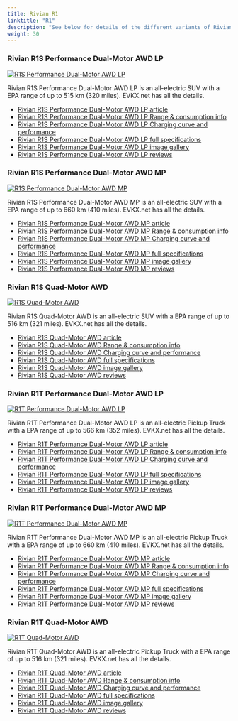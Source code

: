 ```yaml
---
title: Rivian R1
linktitle: "R1"
description: "See below for details of the different variants of Rivian R1"
weight: 30
---
```

### Rivian R1S Performance Dual-Motor AWD LP

<a href="/models/rivian/r1/r1s_performance_dual-motor_awd_lp/"><img src="https://media.evkx.net/multimedia/models/rivian/r1/r1s_performance_dual-motor_awd_lp/main_1_st.jpg" class="img-fluid" alt="R1S Performance Dual-Motor AWD LP" ></a>

Rivian R1S Performance Dual-Motor AWD LP is an all-electric SUV with a EPA range of up to 515 km (320 miles). EVKX.net has all the details. 

- [Rivian R1S Performance Dual-Motor AWD LP article](/models/rivian/r1/r1s_performance_dual-motor_awd_lp/)
- [Rivian R1S Performance Dual-Motor AWD LP Range & consumption info](/models/rivian/r1/r1s_performance_dual-motor_awd_lp/rangeandconsumption)
- [Rivian R1S Performance Dual-Motor AWD LP Charging curve and performance](/models/rivian/r1/r1s_performance_dual-motor_awd_lp/chargingcurve)
- [Rivian R1S Performance Dual-Motor AWD LP full specifications](/models/rivian/r1/r1s_performance_dual-motor_awd_lp/specifications)
- [Rivian R1S Performance Dual-Motor AWD LP image gallery](/models/rivian/r1/r1s_performance_dual-motor_awd_lp/gallery)
- [Rivian R1S Performance Dual-Motor AWD LP reviews](/models/rivian/r1/r1s_performance_dual-motor_awd_lp/reviews)

### Rivian R1S Performance Dual-Motor AWD MP

<a href="/models/rivian/r1/r1s_performance_dual-motor_awd_mp/"><img src="https://media.evkx.net/multimedia/models/rivian/r1/r1s_performance_dual-motor_awd_mp/main_1_st.jpg" class="img-fluid" alt="R1S Performance Dual-Motor AWD MP" ></a>

Rivian R1S Performance Dual-Motor AWD MP is an all-electric SUV with a EPA range of up to 660 km (410 miles). EVKX.net has all the details. 

- [Rivian R1S Performance Dual-Motor AWD MP article](/models/rivian/r1/r1s_performance_dual-motor_awd_mp/)
- [Rivian R1S Performance Dual-Motor AWD MP Range & consumption info](/models/rivian/r1/r1s_performance_dual-motor_awd_mp/rangeandconsumption)
- [Rivian R1S Performance Dual-Motor AWD MP Charging curve and performance](/models/rivian/r1/r1s_performance_dual-motor_awd_mp/chargingcurve)
- [Rivian R1S Performance Dual-Motor AWD MP full specifications](/models/rivian/r1/r1s_performance_dual-motor_awd_mp/specifications)
- [Rivian R1S Performance Dual-Motor AWD MP image gallery](/models/rivian/r1/r1s_performance_dual-motor_awd_mp/gallery)
- [Rivian R1S Performance Dual-Motor AWD MP reviews](/models/rivian/r1/r1s_performance_dual-motor_awd_mp/reviews)

### Rivian R1S Quad-Motor AWD

<a href="/models/rivian/r1/r1s_quad-motor_awd/"><img src="https://media.evkx.net/multimedia/models/rivian/r1/r1s_quad-motor_awd/main_1_st.jpg" class="img-fluid" alt="R1S Quad-Motor AWD" ></a>

Rivian R1S Quad-Motor AWD is an all-electric SUV with a EPA range of up to 516 km (321 miles). EVKX.net has all the details. 

- [Rivian R1S Quad-Motor AWD article](/models/rivian/r1/r1s_quad-motor_awd/)
- [Rivian R1S Quad-Motor AWD Range & consumption info](/models/rivian/r1/r1s_quad-motor_awd/rangeandconsumption)
- [Rivian R1S Quad-Motor AWD Charging curve and performance](/models/rivian/r1/r1s_quad-motor_awd/chargingcurve)
- [Rivian R1S Quad-Motor AWD full specifications](/models/rivian/r1/r1s_quad-motor_awd/specifications)
- [Rivian R1S Quad-Motor AWD image gallery](/models/rivian/r1/r1s_quad-motor_awd/gallery)
- [Rivian R1S Quad-Motor AWD reviews](/models/rivian/r1/r1s_quad-motor_awd/reviews)

### Rivian R1T Performance Dual-Motor AWD LP

<a href="/models/rivian/r1/r1t_performance_dual-motor_awd_lp/"><img src="https://media.evkx.net/multimedia/models/rivian/r1/r1t_performance_dual-motor_awd_lp/main_1_st.jpg" class="img-fluid" alt="R1T Performance Dual-Motor AWD LP" ></a>

Rivian R1T Performance Dual-Motor AWD LP is an all-electric Pickup Truck with a EPA range of up to 566 km (352 miles). EVKX.net has all the details. 

- [Rivian R1T Performance Dual-Motor AWD LP article](/models/rivian/r1/r1t_performance_dual-motor_awd_lp/)
- [Rivian R1T Performance Dual-Motor AWD LP Range & consumption info](/models/rivian/r1/r1t_performance_dual-motor_awd_lp/rangeandconsumption)
- [Rivian R1T Performance Dual-Motor AWD LP Charging curve and performance](/models/rivian/r1/r1t_performance_dual-motor_awd_lp/chargingcurve)
- [Rivian R1T Performance Dual-Motor AWD LP full specifications](/models/rivian/r1/r1t_performance_dual-motor_awd_lp/specifications)
- [Rivian R1T Performance Dual-Motor AWD LP image gallery](/models/rivian/r1/r1t_performance_dual-motor_awd_lp/gallery)
- [Rivian R1T Performance Dual-Motor AWD LP reviews](/models/rivian/r1/r1t_performance_dual-motor_awd_lp/reviews)

### Rivian R1T Performance Dual-Motor AWD MP

<a href="/models/rivian/r1/r1t_performance_dual-motor_awd_mp/"><img src="https://media.evkx.net/multimedia/models/rivian/r1/r1t_performance_dual-motor_awd_mp/main_1_st.jpg" class="img-fluid" alt="R1T Performance Dual-Motor AWD MP" ></a>

Rivian R1T Performance Dual-Motor AWD MP is an all-electric Pickup Truck with a EPA range of up to 660 km (410 miles). EVKX.net has all the details. 

- [Rivian R1T Performance Dual-Motor AWD MP article](/models/rivian/r1/r1t_performance_dual-motor_awd_mp/)
- [Rivian R1T Performance Dual-Motor AWD MP Range & consumption info](/models/rivian/r1/r1t_performance_dual-motor_awd_mp/rangeandconsumption)
- [Rivian R1T Performance Dual-Motor AWD MP Charging curve and performance](/models/rivian/r1/r1t_performance_dual-motor_awd_mp/chargingcurve)
- [Rivian R1T Performance Dual-Motor AWD MP full specifications](/models/rivian/r1/r1t_performance_dual-motor_awd_mp/specifications)
- [Rivian R1T Performance Dual-Motor AWD MP image gallery](/models/rivian/r1/r1t_performance_dual-motor_awd_mp/gallery)
- [Rivian R1T Performance Dual-Motor AWD MP reviews](/models/rivian/r1/r1t_performance_dual-motor_awd_mp/reviews)

### Rivian R1T Quad-Motor AWD

<a href="/models/rivian/r1/r1t_quad-motor_awd/"><img src="https://media.evkx.net/multimedia/models/rivian/r1/r1t_quad-motor_awd/main_1_st.jpg" class="img-fluid" alt="R1T Quad-Motor AWD" ></a>

Rivian R1T Quad-Motor AWD is an all-electric Pickup Truck with a EPA range of up to 516 km (321 miles). EVKX.net has all the details. 

- [Rivian R1T Quad-Motor AWD article](/models/rivian/r1/r1t_quad-motor_awd/)
- [Rivian R1T Quad-Motor AWD Range & consumption info](/models/rivian/r1/r1t_quad-motor_awd/rangeandconsumption)
- [Rivian R1T Quad-Motor AWD Charging curve and performance](/models/rivian/r1/r1t_quad-motor_awd/chargingcurve)
- [Rivian R1T Quad-Motor AWD full specifications](/models/rivian/r1/r1t_quad-motor_awd/specifications)
- [Rivian R1T Quad-Motor AWD image gallery](/models/rivian/r1/r1t_quad-motor_awd/gallery)
- [Rivian R1T Quad-Motor AWD reviews](/models/rivian/r1/r1t_quad-motor_awd/reviews)

